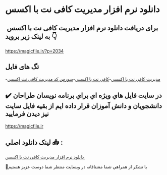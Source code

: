 # دانلود نرم افزار مدیریت کافی نت با اکسس 

## برای دریافت دانلود نرم افزار مدیریت کافی نت با اکسس  به لینک زیر بروید 👇

https://magicfile.ir/?p=2034

## تگ های فایل

-[مدیریت کافی نت با اکسس](https://magicfile.ir/product/%d9%85%d8%af%d9%8a%d8%b1%d9%8a%d8%aa-%da%a9%d8%a7%d9%81%d9%8a-%d9%86%d8%aa-%d8%a8%d8%a7-%d8%a7%da%a9%d8%b3%d8%b3/)-[کافی نت با اکسس](https://magicfile.ir/product/%d9%85%d8%af%d9%8a%d8%b1%d9%8a%d8%aa-%da%a9%d8%a7%d9%81%d9%8a-%d9%86%d8%aa-%d8%a8%d8%a7-%d8%a7%da%a9%d8%b3%d8%b3/)-[سورس کد مدیریت کافی نت اکسس](https://magicfile.ir/product/%d9%85%d8%af%d9%8a%d8%b1%d9%8a%d8%aa-%da%a9%d8%a7%d9%81%d9%8a-%d9%86%d8%aa-%d8%a8%d8%a7-%d8%a7%da%a9%d8%b3%d8%b3/)

## ✔️ در سايت فايل هاي ويژه اي براي برنامه نويسان طراحان دانشجويان و دانش آموزان قرار داده ايم از بقيه فايل سايت نيز ديدن فرماييد

https://magicfile.ir


## لينک دانلود اصلي 📥 :

[دانلود نرم افزار مدیریت کافی نت با اکسس ](https://magicfile.ir/product/%d9%85%d8%af%d9%8a%d8%b1%d9%8a%d8%aa-%da%a9%d8%a7%d9%81%d9%8a-%d9%86%d8%aa-%d8%a8%d8%a7-%d8%a7%da%a9%d8%b3%d8%b3/) 


🙏با تشکر از همراهي شما مشتاقانه در وبسایت منتظر شما دوست عزیز هستیم

